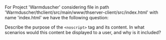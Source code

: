 For Project 'Warmduscher' considering file in path 'Warmduscher/thclient/src/main/www/thserver-client/src/index.html' with name 'index.html' we have the following question: 

Describe the purpose of the `<noscript>` tag and its content. In what scenarios would this content be displayed to a user, and why is it included?